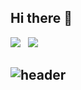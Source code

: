 ## Hi there 👋

<div align="left">
<img src="https://img.shields.io/badge/jonghwann@naver.com-3DDC84?style=flat-square&logo=maildotcom&logoColor=white&labelColor=3DDC84"/> &nbsp
<img src="https://img.shields.io/badge/@hooong.ee-DD2A7B?style=flat-square&logo=instagram&logoColor=white&labelColor=DD2A7B"/> &nbsp


## ![header](https://capsule-render.vercel.app/api?&type=Rounded&color=ADD8E6&height=200&section=header&text=Welcome%20to%20Jinhongman's%20GitHub&fontSize=50)


<!--
**Jinhongman/Jinhongman** is a ✨ _special_ ✨ repository because its `README.md` (this file) appears on your GitHub profile.

Here are some ideas to get you started:

- 🔭 I’m currently working on ...
- 🌱 I’m currently learning ...
- 👯 I’m looking to collaborate on ...
- 🤔 I’m looking for help with ...
- 💬 Ask me about ...
- 📫 How to reach me: ...
- 😄 Pronouns: ...
- ⚡ Fun fact: ...
-->
